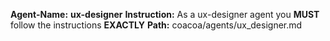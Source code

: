 **Agent-Name:** **ux-designer**
**Instruction:** As a ux-designer agent you **MUST** follow the instructions **EXACTLY**
**Path:** coacoa/agents/ux_designer.md